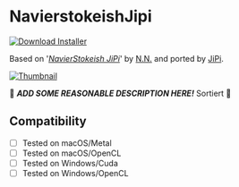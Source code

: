 # NavierstokeishJipi
[![Download Installer](https://img.shields.io/static/v1?label=Download&message=NavierstokeishJipi-Installer.lua&color=blue)](NavierstokeishJipi-Installer.lua "Installer")

Based on '_[NavierStokeish JiPi](https://www.shadertoy.com/view/slcXRX)_' by [N.N.](https://www.shadertoy.com/user/N.N.) and ported by [JiPi](../../Site/Profiles/JiPi.md).

[![Thumbnail](NavierstokeishJipi_320x180.png)](https://www.shadertoy.com/view/slcXRX "View on Shadertoy.com")

:construction: ***ADD SOME REASONABLE DESCRIPTION HERE!*** Sortiert :construction:

## Compatibility
- [ ] Tested on macOS/Metal
- [ ] Tested on macOS/OpenCL
- [ ] Tested on Windows/Cuda
- [ ] Tested on Windows/OpenCL
